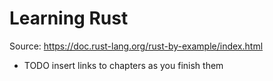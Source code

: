 # Learning Rust
Source: https://doc.rust-lang.org/rust-by-example/index.html

* TODO insert links to chapters as you finish them